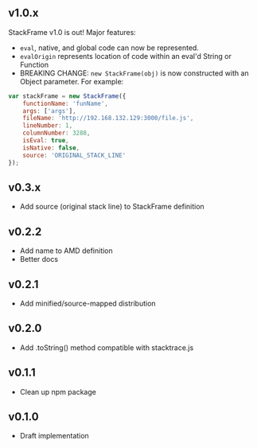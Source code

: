 ## v1.0.x
StackFrame v1.0 is out! Major features:

* `eval`, native, and global code can now be represented.
* `evalOrigin` represents location of code within an eval'd String or Function
* BREAKING CHANGE: `new StackFrame(obj)` is now constructed with an Object parameter. For example:

```js
var stackFrame = new StackFrame({
    functionName: 'funName',
    args: ['args'],
    fileName: 'http://192.168.132.129:3000/file.js',
    lineNumber: 1,
    columnNumber: 3288,
    isEval: true,
    isNative: false,
    source: 'ORIGINAL_STACK_LINE'
});
```

## v0.3.x
* Add source (original stack line) to StackFrame definition

## v0.2.2
* Add name to AMD definition
* Better docs

## v0.2.1
* Add minified/source-mapped distribution

## v0.2.0
* Add .toString() method compatible with stacktrace.js 

## v0.1.1
* Clean up npm package

## v0.1.0
* Draft implementation

